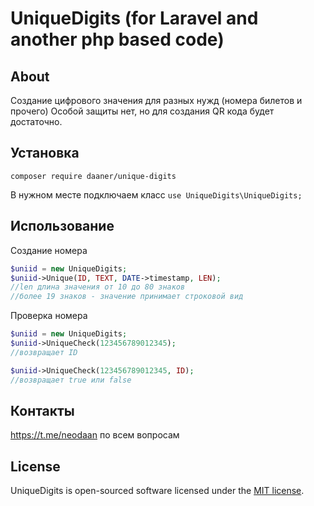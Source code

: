 # UniqueDigits (for Laravel and another php based code)


## About
Создание цифрового значения для разных нужд (номера билетов и прочего)
Особой защиты нет, но для создания QR кода будет достаточно.

## Установка

`composer require daaner/unique-digits`

В нужном месте подключаем класс `use UniqueDigits\UniqueDigits;`



## Использование

Создание номера
```php
$uniid = new UniqueDigits;
$uniid->Unique(ID, TEXT, DATE->timestamp, LEN);
//len длина значения от 10 до 80 знаков
//более 19 знаков - значение принимает строковой вид
```

Проверка номера
```php
$uniid = new UniqueDigits;
$uniid->UniqueCheck(123456789012345);
//возвращает ID

$uniid->UniqueCheck(123456789012345, ID);
//возвращает true или false
```

## Контакты
https://t.me/neodaan по всем вопросам


## License
UniqueDigits is open-sourced software licensed under the [MIT license](http://opensource.org/licenses/MIT).
